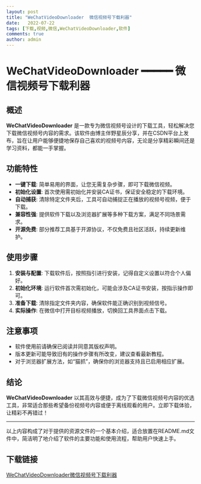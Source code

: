 ```yaml
---
layout: post
title: "WeChatVideoDownloader  微信视频号下载利器"
date:   2022-07-22
tags: [下载,视频,微信,WeChatVideoDownloader,软件]
comments: true
author: admin
---
```

# WeChatVideoDownloader ━━━━━ 微信视频号下载利器

## 概述

**WeChatVideoDownloader** 是一款专为微信视频号设计的下载工具，轻松解决您下载微信视频号内容的需求。该软件由博主伴野星辰分享，并在CSDN平台上发布，旨在让用户能够便捷地保存自己喜欢的视频号内容，无论是分享精彩瞬间还是学习资料，都能一手掌握。

## 功能特性

- **一键下载**: 简单易用的界面，让您无需复杂步骤，即可下载微信视频。
- **初始化设置**: 首次使用需初始化并安装CA证书，保证安全稳定的下载环境。
- **自动捕获**: 清除特定文件夹后，工具可自动捕捉正在播放的视频号视频，便于下载。
- **兼容性强**: 提供软件下载以及浏览器扩展等多种下载方案，满足不同场景需求。
- **开源免费**: 部分推荐工具基于开源协议，不仅免费且社区活跃，持续更新维护。

## 使用步骤

1. **安装与配置**: 下载软件后，按照指引进行安装，记得自定义设置以符合个人偏好。
2. **初始化环境**: 运行软件首次需初始化，可能会涉及CA证书安装，按指示操作即可。
3. **准备下载**: 清除指定文件夹内容，确保软件能正确识别到视频信号。
4. **实际操作**: 在微信中打开目标视频播放，切换回工具界面点击下载。

## 注意事项

- 软件使用前请确保已阅读并同意其版权声明。
- 版本更新可能导致旧有的操作步骤有所改变，建议查看最新教程。
- 对于浏览器扩展方法，如“猫抓”，确保你的浏览器支持且已启用相应扩展。

## 结论

**WeChatVideoDownloader** 以其高效与便捷，成为了下载微信视频号内容的优选工具，非常适合那些希望备份视频号内容或便于离线观看的用户。立即下载体验，让精彩不再错过！

---

以上内容构成了对于提供的资源文件的一个基本介绍，适合放置在README.md文件中，简洁明了地介绍了软件的主要功能和使用流程，帮助用户快速上手。

## 下载链接

[WeChatVideoDownloader微信视频号下载利器](https://pan.quark.cn/s/e7b4e8579e4c)